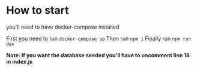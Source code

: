 # How to start
you'll need to have docker-compose installed

First you need to run `docker-compose up`
Then run `npm i`
Finally run `npm run dev`

**Note: If you want the database seeded you'll have to uncomment line 18 in index.js**